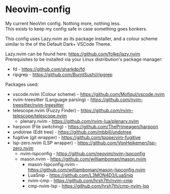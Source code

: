 # Neovim-config

My current NeoVim config. Nothing more, nothing less.  
This exists to keep my config safe in case something goes bonkers.  

This config uses Lazy.nvim as its package installer, and a colour scheme similar to the of the Default Dark+ VSCode Theme.  

Lazy.nvim can be found here: <https://github.com/folke/lazy.nvim>  
Prerequisites to be installed via your Linux distribution's package manager:

* fd - <https://github.com/sharkdp/fd>  
* ripgrep - <https://github.com/BurntSushi/ripgrep>

Packages used:  

* vscode.nvim (Colour scheme) - <https://github.com/Mofiqul/vscode.nvim>
* nvim-treesitter (Language parsing) - <https://github.com/nvim-treesitter/nvim-treesitter>
* telescope.nvim (Fuzzy Finder) - <https://github.com/nvim-telescope/telescope.nvim>
  * plenary.nvim - <https://github.com/nvim-lua/plenary.nvim>
* harpoon (File switching) - <https://github.com/ThePrimeagen/harpoon>
* undotree (Edit tree) - <https://github.com/mbbill/undotree>
* fugitive (git wrapper) - <https://github.com/tpope/vim-fugitive>
* lsp-zero.nvim (LSP wrapper) - <https://github.com/VonHeikemen/lsp-zero.nvim>
  * nvim-lspconfig - <https://github.com/neovim/nvim-lspconfig>
  * mason.nvim - <https://github.com/williamboman/mason.nvim>
    * mason-lspconfig.nvim - <https://github.com/williamboman/mason-lspconfig.nvim>
    * LuaSnip - <https://github.com/L3MON4D3/LuaSnip>
    * nvim-cmp - <https://github.com/hrsh7th/nvim-cmp>
    * cmp-nvim-lsp - <https://github.com/hrsh7th/cmp-nvim-lsp>

